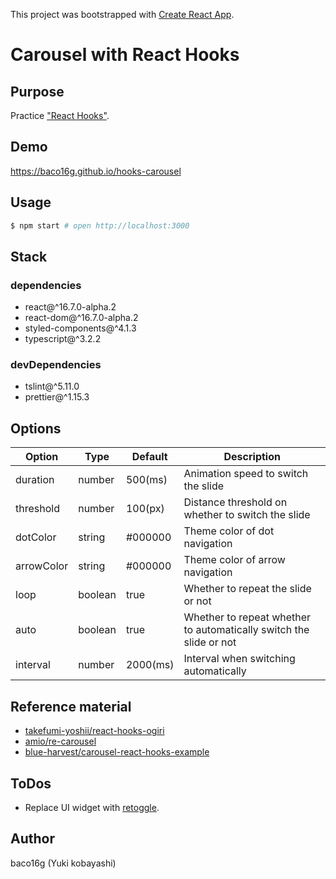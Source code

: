 This project was bootstrapped with [Create React App](https://github.com/facebook/create-react-app).

# Carousel with React Hooks

## Purpose

Practice ["React Hooks"](https://reactjs.org/docs/hooks-overview.html).

## Demo

https://baco16g.github.io/hooks-carousel

## Usage

```zsh
$ npm start # open http://localhost:3000
```

## Stack

### dependencies

* react@^16.7.0-alpha.2
* react-dom@^16.7.0-alpha.2
* styled-components@^4.1.3
* typescript@^3.2.2

### devDependencies

* tslint@^5.11.0
* prettier@^1.15.3

## Options

Option | Type | Default | Description
------ | ---- | ------- | -----------
duration | number | 500(ms) | Animation speed to switch the slide
threshold | number | 100(px) | Distance threshold on whether to switch the slide
dotColor | string | #000000 | Theme color of dot navigation
arrowColor | string | #000000 | Theme color of arrow navigation
loop | boolean | true | Whether to repeat the slide or not
auto | boolean | true | Whether to repeat whether to automatically switch the slide or not
interval | number | 2000(ms) | Interval when switching automatically

## Reference material

* [takefumi-yoshii/react-hooks-ogiri](https://github.com/takefumi-yoshii/react-hooks-ogiri)
* [amio/re-carousel](https://github.com/amio/re-carousel)
* [blue-harvest/carousel-react-hooks-example](https://github.com/blue-harvest/carousel-react-hooks-example)

## ToDos

* Replace UI widget with [retoggle](https://github.com/Raathigesh/retoggle).

## Author

baco16g (Yuki kobayashi)
